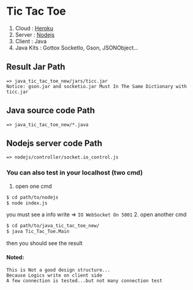 
# **Tic Tac Toe**

1. Cloud :  [Heroku](https://devcenter.heroku.com/)
2. Server : [Nodejs](https://nodejs.org/en/about/)
3. Client : Java
4. Java Kits : Gottox SocketIo, Gson, JSONObject...

## Result Jar Path 

    => java_tic_tac_toe_new/jars/ticc.jar
    Notice: gson.jar and socketio.jar Must In The Same Dictionary with ticc.jar

## Java source code Path
    => java_tic_tac_toe_new/*.java
## Nodejs server code Path
    => nodejs/controller/socket.io_control.js

### You can also test in your localhost (two cmd)

1. open one cmd
```sh
$ cd path/to/nodejs
$ node index.js
```
you must see a info write  => `IO WebSocket On 5001`
2. open another cmd
```sh
$ cd path/to/java_tic_tac_toe_new/
$ java Tic_Tac_Toe.Main 
```
then you should see the result

#### Noted:
    This is Not a good design structure...
    Because Logics write on client side
    A few connection is tested...but not many connection test